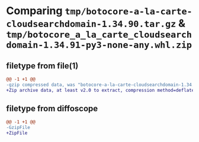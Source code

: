 # Comparing `tmp/botocore-a-la-carte-cloudsearchdomain-1.34.90.tar.gz` & `tmp/botocore_a_la_carte_cloudsearchdomain-1.34.91-py3-none-any.whl.zip`

## filetype from file(1)

```diff
@@ -1 +1 @@
-gzip compressed data, was "botocore-a-la-carte-cloudsearchdomain-1.34.90.tar", last modified: Wed Apr 24 01:02:02 2024, max compression
+Zip archive data, at least v2.0 to extract, compression method=deflate
```

## filetype from diffoscope

```diff
@@ -1 +1 @@
-GzipFile
+ZipFile
```

